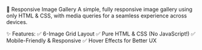 📸 Responsive Image Gallery
A simple, fully responsive image gallery using only HTML & CSS, with media queries for a seamless experience across devices.

✨ Features:
✅ 6-Image Grid Layout
✅ Pure HTML & CSS (No JavaScript!)
✅ Mobile-Friendly & Responsive
✅ Hover Effects for Better UX
